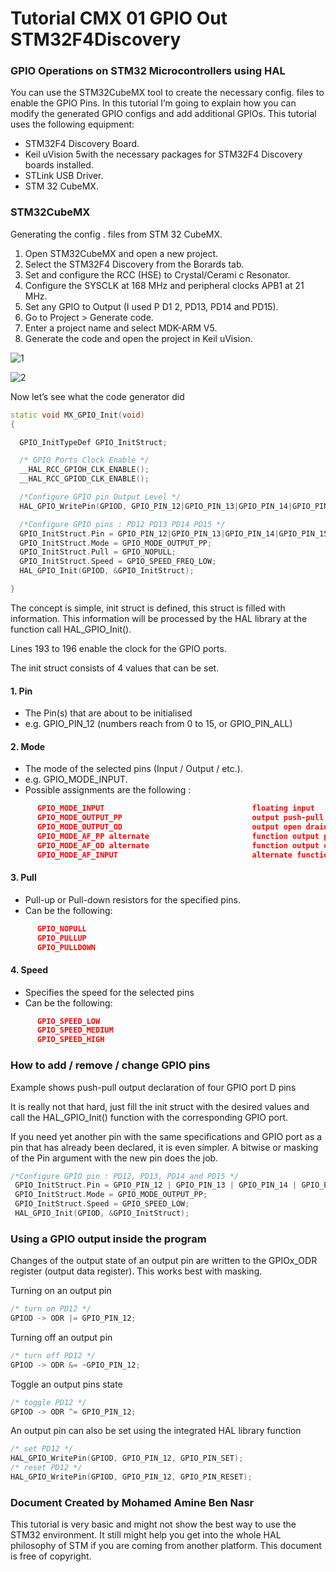 #          Tutorial CMX 01 GPIO Out STM32F4Discovery


### GPIO Operations on STM32 Microcontrollers using HAL

You can use the STM32CubeMX tool to create the necessary config. files to enable the GPIO Pins. 
In this tutorial I’m going to explain how you can modify the generated GPIO configs and add additional GPIOs. 
This tutorial uses the following equipment: 


- STM32F4 Discovery Board.
- Keil uVision 5with the necessary packages for STM32F4 Discovery boards installed.
- STLink USB Driver.
- STM 32 CubeMX.

### STM32CubeMX 

Generating the config . files from STM 32 CubeMX. 
1. Open STM32CubeMX and open a new project.
2. Select the STM32F4 Discovery from the Borards tab.
3. Set and configure the RCC (HSE) to Crystal/Cerami c Resonator.
4. Configure the SYSCLK at 168 MHz and peripheral clocks APB1 at 21 MHz.
5. Set any GPIO to Output (I used P D1 2, PD13, PD14 and PD15).
6. Go to Project > Generate code.
7. Enter a project name and select MDK-ARM V5.
8. Generate the code and open the project in Keil uVision.

![1](https://user-images.githubusercontent.com/32094503/32344214-5ee429c0-c006-11e7-9e41-81a7959d3e71.PNG)

![2](https://user-images.githubusercontent.com/32094503/32344267-8fc4462e-c006-11e7-9424-34c0d5781aa7.PNG)

Now let’s see what the code generator did 

``` C++
static void MX_GPIO_Init(void)
{

  GPIO_InitTypeDef GPIO_InitStruct;

  /* GPIO Ports Clock Enable */
  __HAL_RCC_GPIOH_CLK_ENABLE();
  __HAL_RCC_GPIOD_CLK_ENABLE();

  /*Configure GPIO pin Output Level */
  HAL_GPIO_WritePin(GPIOD, GPIO_PIN_12|GPIO_PIN_13|GPIO_PIN_14|GPIO_PIN_15, GPIO_PIN_RESET);

  /*Configure GPIO pins : PD12 PD13 PD14 PD15 */
  GPIO_InitStruct.Pin = GPIO_PIN_12|GPIO_PIN_13|GPIO_PIN_14|GPIO_PIN_15;
  GPIO_InitStruct.Mode = GPIO_MODE_OUTPUT_PP;
  GPIO_InitStruct.Pull = GPIO_NOPULL;
  GPIO_InitStruct.Speed = GPIO_SPEED_FREQ_LOW;
  HAL_GPIO_Init(GPIOD, &GPIO_InitStruct);

}

```

The concept is simple, init struct is defined, this struct is filled with information. 
This information will be processed by the HAL library at the function call HAL_GPIO_Init(). 

Lines 193 to 196 enable the clock for the GPIO ports. 

The init struct consists of 4 values that can be set. 

#### 1. Pin 

  - The Pin(s) that are about to be initialised 
  - e.g. GPIO_PIN_12 (numbers reach from 0 to 15, or GPIO_PIN_ALL) 

#### 2. Mode 

  - The mode of the selected pins (Input / Output / etc.). 
  - e.g. GPIO_MODE_INPUT. 
  - Possible assignments are the following : 
  
``` Json
      GPIO_MODE_INPUT                                 floating input
      GPIO_MODE_OUTPUT_PP                             output push-pull
      GPIO_MODE_OUTPUT_OD                             output open drain
      GPIO_MODE_AF_PP alternate                       function output push-pull
      GPIO_MODE_AF_OD alternate                       function output open drain
      GPIO_MODE_AF_INPUT                              alternate function input 
```

#### 3. Pull 

- Pull-up or Pull-down resistors for the specified pins. 
- Can be the following: 
``` Json
      GPIO_NOPULL 
      GPIO_PULLUP 
      GPIO_PULLDOWN 
````
#### 4. Speed 

- Specifies the speed for the selected pins 
- Can be the following: 
``` Json
      GPIO_SPEED_LOW 
      GPIO_SPEED_MEDIUM 
      GPIO_SPEED_HIGH 
```
### How to add / remove / change GPIO pins 
Example shows push-pull output declaration of four GPIO port D pins 

It is really not that hard, just fill the init struct with the desired values and call the HAL_GPIO_Init() 
function with the corresponding GPIO port. 

If you need yet another pin with the same specifications and GPIO port as a pin that has already been 
declared, it is even simpler. A bitwise or masking of the Pin argument with the new pin does the job. 

``` C++
/*Configure GPIO pin : PD12, PD13, PD14 and PD15 */
 GPIO_InitStruct.Pin = GPIO_PIN_12 | GPIO_PIN_13 | GPIO_PIN_14 | GPIO_PIN_15; 
 GPIO_InitStruct.Mode = GPIO_MODE_OUTPUT_PP; 
 GPIO_InitStruct.Speed = GPIO_SPEED_LOW; 
 HAL_GPIO_Init(GPIOD, &GPIO_InitStruct); 
 ```
 
### Using a GPIO output inside the program 

Changes of the output state of an output pin are written to the GPIOx_ODR register (output data register). This works best with masking. 

Turning on an output pin 
``` C++
/* turn on PD12 */
GPIOD -> ODR |= GPIO_PIN_12; 
```

Turning off an output pin 
``` C++
/* turn off PD12 */
GPIOD -> ODR &= ~GPIO_PIN_12; 
```

Toggle an output pins state 
``` C++
/* toggle PD12 */
GPIOD -> ODR ^= GPIO_PIN_12;
```
An output pin can also be set using the integrated HAL library function 
```C++
/* set PD12 */
HAL_GPIO_WritePin(GPIOD, GPIO_PIN_12, GPIO_PIN_SET);
/* reset PD12 */ 
HAL_GPIO_WritePin(GPIOD, GPIO_PIN_12, GPIO_PIN_RESET); 
```

### Document Created by Mohamed Amine Ben Nasr

This tutorial is very basic and might not show the best way to use the STM32 environment. 
It still might help you get into the whole HAL philosophy of STM if you are coming from another 
platform. This document is free of copyright.


